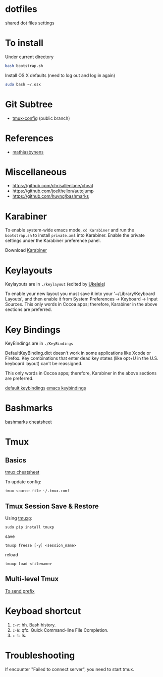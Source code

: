 dotfiles
========

shared dot files settings

# To install
Under current directory
```bash
bash bootstrap.sh
```

Install OS X defaults (need to log out and log in again)
```bash
sudo bash ~/.osx
```

# Git Subtree
* [tmux-config](https://github.com/idf/tmux-config) (public branch)

# References
* [mathiasbynens](https://github.com/mathiasbynens/dotfiles)

# Miscellaneous
* https://github.com/chrisallenlane/cheat
* https://github.com/joelthelion/autojump
* https://github.com/huyng/bashmarks

# Karabiner
To enable system-wide emacs mode, `cd Karabiner` and run the `bootstrap.sh` to install `private.xml` into Karabiner. Enable the private settings under the Karabiner preference panel.

Download [Karabiner](https://pqrs.org/osx/karabiner/)

# Keylayouts
Keylayouts are in `./keylayout`  (edited by [Ukelele](http://scripts.sil.org/cms/scripts/page.php?site_id=nrsi&id=ukelele))

To enable your new layout you must save it into your '~/Library/Keyboard Layouts', and then enable it from System Preferences -> Keyboard -> Input Sources.
This only words in Cocoa apps; therefore, Karabiner in the above sections are preferred.

# Key Bindings
KeyBindings are in `./KeyBindings`

DefaultKeyBinding.dict doesn't work in some applications like Xcode or Firefox. Key combinations that enter dead key states (like opt+U in the U.S. keyboard layout) can't be reassigned.

This only words in Cocoa apps; therefore, Karabiner in the above sections are preferred.

[default keybindings](https://www.hcs.harvard.edu/~jrus/site/system-bindings.html)
[emacs keybindings](http://www.hcs.harvard.edu/~jrus/site/KeyBindings/Emacs%20Esc%20Bindings.dict)

# Bashmarks
[bashmarks cheatsheet](https://github.com/huyng/bashmarks)

# Tmux
## Basics
[tmux cheatsheet](https://gist.github.com/idf/b220ec68197ae824a67a)

To update config:
```
tmux source-file ~/.tmux.conf
```

## Tmux Session Save & Restore
Using [tmuxp](https://github.com/tony/tmuxp):
```
sudo pip install tmuxp
```

save
```
tmuxp freeze [-y] <session_name>
```

reload
```
tmuxp load <filename>
```

## Multi-level Tmux
[To send prefix](http://stackoverflow.com/questions/8518815/how-to-send-commands-when-opening-a-tmux-session-inside-another-tmux-session)

# Keyboad shortcut

1. `c-r`: hh. Bash history.
1. `c-h`: qfc. Quick Command-line File Completion.
1. `c-l`: ls.

# Troubleshooting
If encounter "Failed to connect server", you need to start tmux.
